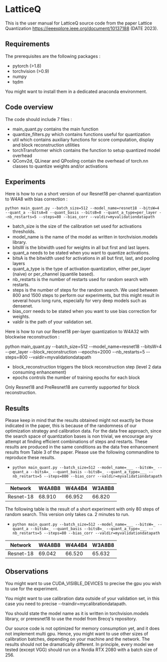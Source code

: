 # LatticeQ

This is the user manual for LatticeQ source code from the paper Lattice Quantization https://ieeexplore.ieee.org/document/10137188
(DATE 2023).

## Requirements

The prerequisites are the following packages :
* pytorch (>1.8)
* torchvision (>0.9)
* numpy
* tqdm

You might want to install them in a dedicated anaconda environment.

## Code overview
The code should include 7 files :
* main_quant.py contains the main function
* quantize_filters.py which contains functions useful for quantization
* util which contains auxiliary functions for score computation, display and block reconstruction utilities
* torchTransformer which contains the function to setup quantized model overhead
* QConv2d, QLinear and QPooling contain the overhead of torch.nn classes to quantize weights and/or activations

## Experiments
Here is how to run a short version of our Resnet18 per-channel quantization to W4A8 with
bias correction :

`
python main_quant.py --batch_size=512 --model_name=resnet18 --bitsW=4 --quant_a --bitsA=8 --quant_basis --bitsB=8 --quant_a_type=per_layer --nb_restarts=5 --steps=80 --bias_corr --valdir=myvalidationdatapath
`

* batch_size is the size of the calibration set used for activations thresholds.
* model_name is the name of the model as written in torchvision.models library.
* bitsW is the bitwidth used for weights in all but first and last layers.
* quant_a needs to be stated when you want to quantize activations.
* bitsA is the bitwidth used for activations in all but first, last, and pooling layers
* quant_a_type is the type of activation quantization, either per_layer (naive) or per_channel (quantile based).
* nb_restarts is the number of restarts used for random search with restarts.
* steps is the number of steps for the random search. We used between 800 and 1500 steps
to perform our experiments, but this might result in several hours long runs,
especially for very deep models such as densenet.
* bias_corr needs to be stated when you want to use bias correction for weights.
* valdir is the path of your validation set.

Here is how to run our Resnet18 per-layer quantization to W4A32 with blockwise reconstruction :

python main_quant.py --batch_size=512 --model_name=resnet18 --bitsW=4 --per_layer --block_reconstruction --epochs=2000 --nb_restarts=5 --steps=800 --valdir=myvalidationdatapath

* block_reconstruction triggers the block reconstruction step (level 2 data consuming enhancement)
* epochs controls the number of training epochs for each block

Only Resnet18 and PreResnet18 are currently supported for block reconstruction.

## Results

Please keep in mind that the results obtained might not exactly be those indicated in the
paper, this is because of the randomness of our optimization strategy and calibration data. For the data free approach, since the search space of quantization bases is non trivial, we encourage any attempt at finding efficient combinations of steps and restarts. These results are produced in the same conditions as the data free enhancement results from Table 3 of the paper. Please use the following commandline to reproduce these results.

* `python main_quant.py --batch_size=512 --model_name=___ --bitsW=_ --quant_a --bitsA=_ --quant_basis --bitsB=_ --quant_a_type=___ --nb_restarts=5 --steps=800 --bias_corr --valdir=myvalidationdatapath`



Network | W4A8B8 | W4A4B4 | W3A8B8
---|---|---|---
Resnet-18 | 68.910 | 66.952 | 66.820

The following table is the result of a short experiment with only 80 steps of random search. This version only takes ca. 2 minutes to run.

* `python main_quant.py --batch_size=512 --model_name=___ --bitsW=_ --quant_a --bitsA=_ --quant_basis --bitsB=_ --quant_a_type=___ --nb_restarts=5 --steps=80 --bias_corr --valdir=myvalidationdatapath`



Network | W4A8B8 | W4A4B4 | W3A8B8
---|---|---|---
Resnet-18 | 69.042 | 66.520 | 65.632


## Observations
You might want to use CUDA_VISIBLE_DEVICES to precise the gpu you wish to use for the
experiment.

You might want to use calibration data outside of your validation set, in this case
you need to precise --traindir=mycalibrationdatapath.

You should state the model name as it is written in torchvision.models library, or preresnet18 to use the model from Brecq's repository.

Our source code is not optimized for memory consumption yet, and it does not implement
multi gpu. Hence, you might want to use other sizes of calibration batches, depending on
your machine and the network. The results should not be dramatically different. In principle, every
model we tested (except VGG) should run on a Nvidia RTX 2080 with a batch size of 256.



